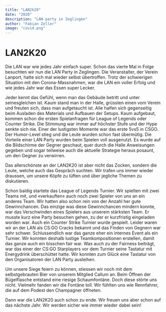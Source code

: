 ```yaml
---
title: "LAN2k20"
date: "2020"
description: "LAN party in Zeglingen"
author: "Fabian Zeller"
image: "covid.png"
---
```


# LAN2K20

Die LAN war wie jedes Jahr einfach super. Schon das vierte Mal in Folge besuchten wir nun die LAN Party in Zeglingen. Die Veranstalter, der Verein Lanport, hatte sich mal wieder selbst übertroffen. Trotz der schwierigen Situation mit den Corona-Massnahmen, war die LAN ein voller Erfolg und wie jedes Jahr war das Essen super Lecker.

Jeder kennt das Gefühl, wenn man das Gebäude betritt und unter seinesgleichen ist. Kaum stand man in der Halle, grüssten einen vom Verein und freuten sich, dass man aufgetaucht ist. Alle halfen sich gegenseitig beim Ausladen des Materials und Aufbauen der Setups.  Kaum aufgebaut, kommen schon die ersten Spielanfragen für League of Legends oder Counter Strike. Die Stimmung war immer auf höchster Stufe und der Hype senkte sich nie. Einer der lustigsten Momente war das erste 5vs5 in CSGO. Der Humor-Level stieg und die Leute wurden schon fast übermütig. Die Vorteile einer LAN Party wurden beim Spielen voll ausgenutzt. Es wurde auf die Bildschirme der Gegner geschaut, quer durch die Halle Anweisungen gegeben und sogar teilweise auch die aktuelle Strategie heraus posaunt, um den Gegner zu verwirren.

Das allerschönste an der LAN2K20 ist aber nicht das Zocken, sondern die Leute, welche auch das Gespräch suchten. Wir trafen uns immer wieder draussen, um unsere Köpfe zu lüften und über jegliche Themen zu diskutieren.

Schon baldig startete das League of Legends Turnier. Wir spielten mit zwei Teams mit, und «verkauften» auch noch zwei Spieler von uns an ein anderes Team. Wir hatten also schon rein von der Anzahl her gute Gewinnchancen. Das einzige was diese Gewinnchancen mindern konnte, war das Verschwinden eines Spielers aus unserem stärksten Team. Er musste kurz eine Party besuchen gehen, zu der er kurzfristig eingeladen worden war.
Auch ein Counter Strike Turnier wurde gespielt. Leider waren wir an der LAN als CS:GO Cracks bekannt und das Finden von Gegnern war sehr schwer. Schlussendlich war das ganze eher ein internes Event als ein Turnier. Wir konnten deshalb lustige Teamkompositionen erstellen, damit das ganze auch ein bisschen fair war. Was auch zu der Fairness beiträgt, war das einer der CS:GO Starplayers vor dem Turnier seine Tastatur mit Energydrink überschüttet hatte. Wir konnten zum Glück eine Tastatur von den Organisatoren der LAN Party ausleihen.

Um unsere Siege feiern zu können, stiessen wir noch mit dem selbstgebrauten Bier von unserem Mitglied Callum an. Beim Öffnen der Bügelflasche entstand eine riesige Schaumfontäne. Doch diese störte uns nicht. Vielmehr fanden wir die Fontäne toll. Wir fühlten uns wie Rennfahrer, die auf dem Podest den Champagner öffneten.

Dann war die LAN2K20 auch schon zu ende. Wir freuen uns aber schon auf das nächste Jahr. Wir werden sicher wie immer wieder dabei sein! 
